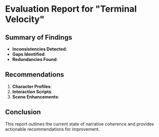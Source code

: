# Evaluation Report for "Terminal Velocity"

## Summary of Findings
- **Inconsistencies Detected**: 
- **Gaps Identified**: 
- **Redundancies Found**: 

## Recommendations
1. **Character Profiles**: 
2. **Interaction Scripts**: 
3. **Scene Enhancements**: 

## Conclusion
This report outlines the current state of narrative coherence and provides actionable recommendations for improvement.
